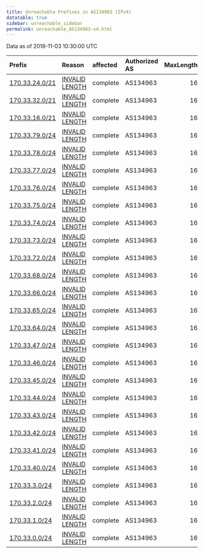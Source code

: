 ```yaml
---
title: Unreachable Prefixes in AS134963 (IPv4)
datatable: true
sidebar: unreachable_sidebar
permalink: unreachable_AS134963-v4.html
---
```


Data as of 2018-11-03 10:30:00 UTC


<div class="datatable-begin"></div>

| Prefix                                                 | Reason                                                                                                    | affected   | Authorized AS   |   MaxLength | Anchor                                       |   unreachable /24s |
|:-------------------------------------------------------|:----------------------------------------------------------------------------------------------------------|:-----------|:----------------|------------:|:---------------------------------------------|-------------------:|
| [170.33.24.0/21](https://stat.ripe.net/170.33.24.0/21) | [INVALID LENGTH](https://rpki-validator.ripe.net/announcement-preview?asn=AS134963&prefix=170.33.24.0/21) | complete   | AS134963        |          16 | [APNIC](unreachable_APNIC_RPKI_Root-v4.html) |                  8 |
| [170.33.32.0/21](https://stat.ripe.net/170.33.32.0/21) | [INVALID LENGTH](https://rpki-validator.ripe.net/announcement-preview?asn=AS134963&prefix=170.33.32.0/21) | complete   | AS134963        |          16 | [APNIC](unreachable_APNIC_RPKI_Root-v4.html) |                  8 |
| [170.33.16.0/21](https://stat.ripe.net/170.33.16.0/21) | [INVALID LENGTH](https://rpki-validator.ripe.net/announcement-preview?asn=AS134963&prefix=170.33.16.0/21) | complete   | AS134963        |          16 | [APNIC](unreachable_APNIC_RPKI_Root-v4.html) |                  8 |
| [170.33.79.0/24](https://stat.ripe.net/170.33.79.0/24) | [INVALID LENGTH](https://rpki-validator.ripe.net/announcement-preview?asn=AS134963&prefix=170.33.79.0/24) | complete   | AS134963        |          16 | [APNIC](unreachable_APNIC_RPKI_Root-v4.html) |                  1 |
| [170.33.78.0/24](https://stat.ripe.net/170.33.78.0/24) | [INVALID LENGTH](https://rpki-validator.ripe.net/announcement-preview?asn=AS134963&prefix=170.33.78.0/24) | complete   | AS134963        |          16 | [APNIC](unreachable_APNIC_RPKI_Root-v4.html) |                  1 |
| [170.33.77.0/24](https://stat.ripe.net/170.33.77.0/24) | [INVALID LENGTH](https://rpki-validator.ripe.net/announcement-preview?asn=AS134963&prefix=170.33.77.0/24) | complete   | AS134963        |          16 | [APNIC](unreachable_APNIC_RPKI_Root-v4.html) |                  1 |
| [170.33.76.0/24](https://stat.ripe.net/170.33.76.0/24) | [INVALID LENGTH](https://rpki-validator.ripe.net/announcement-preview?asn=AS134963&prefix=170.33.76.0/24) | complete   | AS134963        |          16 | [APNIC](unreachable_APNIC_RPKI_Root-v4.html) |                  1 |
| [170.33.75.0/24](https://stat.ripe.net/170.33.75.0/24) | [INVALID LENGTH](https://rpki-validator.ripe.net/announcement-preview?asn=AS134963&prefix=170.33.75.0/24) | complete   | AS134963        |          16 | [APNIC](unreachable_APNIC_RPKI_Root-v4.html) |                  1 |
| [170.33.74.0/24](https://stat.ripe.net/170.33.74.0/24) | [INVALID LENGTH](https://rpki-validator.ripe.net/announcement-preview?asn=AS134963&prefix=170.33.74.0/24) | complete   | AS134963        |          16 | [APNIC](unreachable_APNIC_RPKI_Root-v4.html) |                  1 |
| [170.33.73.0/24](https://stat.ripe.net/170.33.73.0/24) | [INVALID LENGTH](https://rpki-validator.ripe.net/announcement-preview?asn=AS134963&prefix=170.33.73.0/24) | complete   | AS134963        |          16 | [APNIC](unreachable_APNIC_RPKI_Root-v4.html) |                  1 |
| [170.33.72.0/24](https://stat.ripe.net/170.33.72.0/24) | [INVALID LENGTH](https://rpki-validator.ripe.net/announcement-preview?asn=AS134963&prefix=170.33.72.0/24) | complete   | AS134963        |          16 | [APNIC](unreachable_APNIC_RPKI_Root-v4.html) |                  1 |
| [170.33.68.0/24](https://stat.ripe.net/170.33.68.0/24) | [INVALID LENGTH](https://rpki-validator.ripe.net/announcement-preview?asn=AS134963&prefix=170.33.68.0/24) | complete   | AS134963        |          16 | [APNIC](unreachable_APNIC_RPKI_Root-v4.html) |                  1 |
| [170.33.66.0/24](https://stat.ripe.net/170.33.66.0/24) | [INVALID LENGTH](https://rpki-validator.ripe.net/announcement-preview?asn=AS134963&prefix=170.33.66.0/24) | complete   | AS134963        |          16 | [APNIC](unreachable_APNIC_RPKI_Root-v4.html) |                  1 |
| [170.33.65.0/24](https://stat.ripe.net/170.33.65.0/24) | [INVALID LENGTH](https://rpki-validator.ripe.net/announcement-preview?asn=AS134963&prefix=170.33.65.0/24) | complete   | AS134963        |          16 | [APNIC](unreachable_APNIC_RPKI_Root-v4.html) |                  1 |
| [170.33.64.0/24](https://stat.ripe.net/170.33.64.0/24) | [INVALID LENGTH](https://rpki-validator.ripe.net/announcement-preview?asn=AS134963&prefix=170.33.64.0/24) | complete   | AS134963        |          16 | [APNIC](unreachable_APNIC_RPKI_Root-v4.html) |                  1 |
| [170.33.47.0/24](https://stat.ripe.net/170.33.47.0/24) | [INVALID LENGTH](https://rpki-validator.ripe.net/announcement-preview?asn=AS134963&prefix=170.33.47.0/24) | complete   | AS134963        |          16 | [APNIC](unreachable_APNIC_RPKI_Root-v4.html) |                  1 |
| [170.33.46.0/24](https://stat.ripe.net/170.33.46.0/24) | [INVALID LENGTH](https://rpki-validator.ripe.net/announcement-preview?asn=AS134963&prefix=170.33.46.0/24) | complete   | AS134963        |          16 | [APNIC](unreachable_APNIC_RPKI_Root-v4.html) |                  1 |
| [170.33.45.0/24](https://stat.ripe.net/170.33.45.0/24) | [INVALID LENGTH](https://rpki-validator.ripe.net/announcement-preview?asn=AS134963&prefix=170.33.45.0/24) | complete   | AS134963        |          16 | [APNIC](unreachable_APNIC_RPKI_Root-v4.html) |                  1 |
| [170.33.44.0/24](https://stat.ripe.net/170.33.44.0/24) | [INVALID LENGTH](https://rpki-validator.ripe.net/announcement-preview?asn=AS134963&prefix=170.33.44.0/24) | complete   | AS134963        |          16 | [APNIC](unreachable_APNIC_RPKI_Root-v4.html) |                  1 |
| [170.33.43.0/24](https://stat.ripe.net/170.33.43.0/24) | [INVALID LENGTH](https://rpki-validator.ripe.net/announcement-preview?asn=AS134963&prefix=170.33.43.0/24) | complete   | AS134963        |          16 | [APNIC](unreachable_APNIC_RPKI_Root-v4.html) |                  1 |
| [170.33.42.0/24](https://stat.ripe.net/170.33.42.0/24) | [INVALID LENGTH](https://rpki-validator.ripe.net/announcement-preview?asn=AS134963&prefix=170.33.42.0/24) | complete   | AS134963        |          16 | [APNIC](unreachable_APNIC_RPKI_Root-v4.html) |                  1 |
| [170.33.41.0/24](https://stat.ripe.net/170.33.41.0/24) | [INVALID LENGTH](https://rpki-validator.ripe.net/announcement-preview?asn=AS134963&prefix=170.33.41.0/24) | complete   | AS134963        |          16 | [APNIC](unreachable_APNIC_RPKI_Root-v4.html) |                  1 |
| [170.33.40.0/24](https://stat.ripe.net/170.33.40.0/24) | [INVALID LENGTH](https://rpki-validator.ripe.net/announcement-preview?asn=AS134963&prefix=170.33.40.0/24) | complete   | AS134963        |          16 | [APNIC](unreachable_APNIC_RPKI_Root-v4.html) |                  1 |
| [170.33.3.0/24](https://stat.ripe.net/170.33.3.0/24)   | [INVALID LENGTH](https://rpki-validator.ripe.net/announcement-preview?asn=AS134963&prefix=170.33.3.0/24)  | complete   | AS134963        |          16 | [APNIC](unreachable_APNIC_RPKI_Root-v4.html) |                  1 |
| [170.33.2.0/24](https://stat.ripe.net/170.33.2.0/24)   | [INVALID LENGTH](https://rpki-validator.ripe.net/announcement-preview?asn=AS134963&prefix=170.33.2.0/24)  | complete   | AS134963        |          16 | [APNIC](unreachable_APNIC_RPKI_Root-v4.html) |                  1 |
| [170.33.1.0/24](https://stat.ripe.net/170.33.1.0/24)   | [INVALID LENGTH](https://rpki-validator.ripe.net/announcement-preview?asn=AS134963&prefix=170.33.1.0/24)  | complete   | AS134963        |          16 | [APNIC](unreachable_APNIC_RPKI_Root-v4.html) |                  1 |
| [170.33.0.0/24](https://stat.ripe.net/170.33.0.0/24)   | [INVALID LENGTH](https://rpki-validator.ripe.net/announcement-preview?asn=AS134963&prefix=170.33.0.0/24)  | complete   | AS134963        |          16 | [APNIC](unreachable_APNIC_RPKI_Root-v4.html) |                  1 |

<div class="datatable-end"></div>